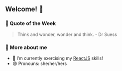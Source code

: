 ## Welcome! :potato: 

### 📖 Quote of the Week

> Think and wonder, wonder and think. - Dr Suess

### :eyes: More about me
- 🌱 I’m currently exercising my [ReactJS](http://reactjs.org/) skills!
- 😄 Pronouns: she/her/hers

